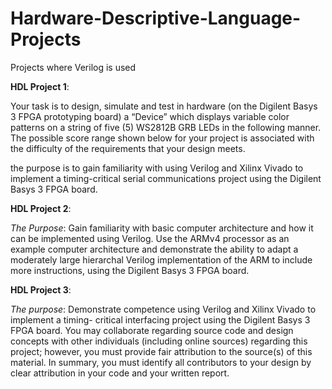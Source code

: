 # Hardware-Descriptive-Language-Projects
Projects where Verilog is used 

**HDL Project 1**:

Your task is to design, simulate and test in hardware (on the Digilent Basys 3 FPGA 
prototyping  board)  a  “Device”  which  displays  variable  color  patterns  on  a  string  of  five  (5) 
WS2812B GRB LEDs in the following manner. The possible score range shown below for your 
project is associated with the difficulty of the requirements that your design meets. 

the purpose is to gain familiarity  with  using  Verilog  and  Xilinx  Vivado  to  implement  a  timing-critical 
serial communications project using the Digilent Basys 3 FPGA board. 


**HDL Project 2**:

_The Purpose_: Gain familiarity with basic computer architecture and how it can be implemented using 
Verilog.  Use  the  ARMv4  processor  as  an  example  computer  architecture  and  demonstrate  the 
ability to adapt a moderately large hierarchal Verilog implementation of the ARM to include more 
instructions, using the Digilent Basys 3 FPGA board.



**HDL Project 3**:


_The purpose_: Demonstrate  competence  using  Verilog  and  Xilinx  Vivado  to  implement  a  timing-
critical interfacing project using the Digilent Basys 3 FPGA board. You may collaborate regarding 
source code and design concepts with other individuals (including online sources) regarding this 
project; however, you must provide fair attribution to the source(s) of this material. In summary, 
you must identify all contributors to your design by clear attribution in your code and your 
written report. 
